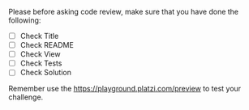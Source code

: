 Please before asking code review, make sure that you have done the following:

- [ ] Check Title
- [ ] Check README
- [ ] Check View
- [ ] Check Tests
- [ ] Check Solution

Remember use the https://playground.platzi.com/preview to test your challenge.